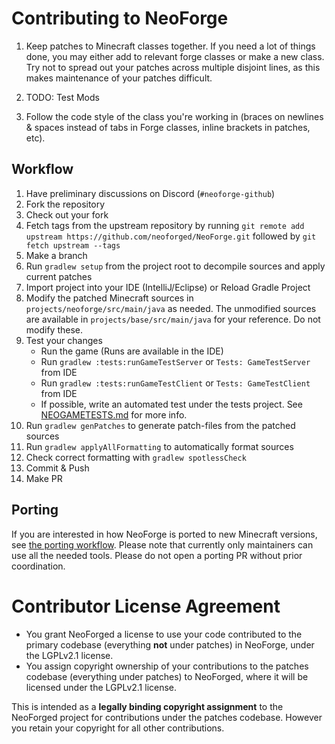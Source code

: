 Contributing to NeoForge
=====================

1) Keep patches to Minecraft classes together. If you need a lot of things done, you may either add to relevant forge classes or make a new class. Try not to spread out your patches across multiple disjoint lines, as this makes maintenance of your patches difficult.

2) TODO: Test Mods

3) Follow the code style of the class you're working in (braces on newlines & spaces instead of tabs in Forge classes, inline brackets in patches, etc).

## Workflow

1. Have preliminary discussions on Discord (`#neoforge-github`)
2. Fork the repository
3. Check out your fork
4. Fetch tags from the upstream repository by running `git remote add upstream https://github.com/neoforged/NeoForge.git` followed by `git fetch upstream --tags`
5. Make a branch
6. Run `gradlew setup` from the project root to decompile sources and apply current patches
7. Import project into your IDE (IntelliJ/Eclipse) or Reload Gradle Project
8. Modify the patched Minecraft sources in `projects/neoforge/src/main/java` as needed. The unmodified sources are available in `projects/base/src/main/java` for your reference. Do not modify these.
9. Test your changes
   - Run the game (Runs are available in the IDE)
   - Run `gradlew :tests:runGameTestServer` or `Tests: GameTestServer` from IDE
   - Run `gradlew :tests:runGameTestClient` or `Tests: GameTestClient` from IDE
   - If possible, write an automated test under the tests project. See [NEOGAMETESTS.md](NEOGAMETESTS.md) for more info.
10. Run `gradlew genPatches` to generate patch-files from the patched sources
11. Run `gradlew applyAllFormatting` to automatically format sources
12. Check correct formatting with `gradlew spotlessCheck`
13. Commit & Push
14. Make PR

## Porting

If you are interested in how NeoForge is ported to new Minecraft versions, see [the porting workflow][Porting].
Please note that currently  only maintainers can use all the needed tools.
Please do not open a porting PR without prior coordination.

Contributor License Agreement
=============================
- You grant NeoForged a license to use your code contributed to the primary codebase (everything **not** under patches) in NeoForge, under the LGPLv2.1 license.
- You assign copyright ownership of your contributions to the patches codebase (everything under patches) to NeoForged, where it will be licensed under the LGPLv2.1 license.

This is intended as a **legally binding copyright assignment** to the NeoForged project for contributions under the patches codebase. However you retain your copyright for all other contributions.

[Porting]: ../docs/PORTING.md
